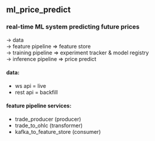 ## ml_price_predict

### real-time ML system predicting future prices
-> data
<br> -> feature pipeline => feature store
<br> -> training pipeline => experiment tracker & model registry
<br> -> inference pipeline => price predict

#### data:
- ws api = live
- rest api = backfill

#### feature pipeline services:
- trade_producer (producer)
- trade_to_ohlc (transformer)
- kafka_to_feature_store (consumer)
